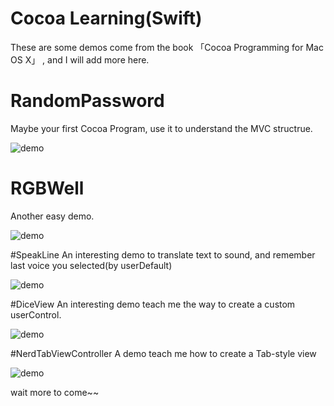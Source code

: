 # Cocoa Learning(Swift)
These are some demos come from the book 「Cocoa Programming for Mac OS X」 , and I will add more here.

# RandomPassword
Maybe your first Cocoa Program, use it to understand the MVC structrue.

![demo](http://7xpbra.com1.z0.glb.clouddn.com/pass.jpg)

# RGBWell
Another easy demo.

![demo](http://7xpbra.com1.z0.glb.clouddn.com/RGB.gif)

#SpeakLine
An interesting demo to translate text to sound, and remember last voice you selected(by userDefault)

![demo](http://7xpbra.com1.z0.glb.clouddn.com/speakLine.png)

#DiceView
An interesting demo teach me the way to create a custom userControl.

![demo](http://7xpbra.com1.z0.glb.clouddn.com/Dice.gif)

#NerdTabViewController
A demo teach me how to create a Tab-style view

![demo](http://7xpbra.com1.z0.glb.clouddn.com/tabviewcontroller.gif)

wait more to come~~